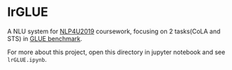 # lrGLUE

A NLU system for [NLP4U2019](http://bcmi.sjtu.edu.cn/home/zhaohai/nlp4u2019/) coursework, focusing on 2 tasks(CoLA and STS) in [GLUE benchmark](https://gluebenchmark.com/).

For more about this project, open this directory in jupyter notebook and see ```lrGLUE.ipynb```.